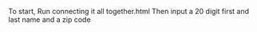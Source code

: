 To start, Run connecting it all together.html
Then input a 20 digit first and last name 
and a zip code

